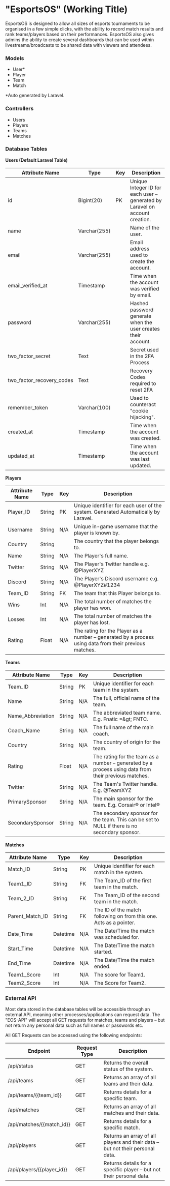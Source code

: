 # "EsportsOS" (Working Title)
EsportsOS is designed to allow all sizes of esports tournaments to be organised in a few simple clicks, with the ability to record match results and rank teams/players based on their performances. EsportsOS also gives admins the ability to create several dashboards that can be used within livestreams/broadcasts to be shared data with viewers and attendees.

### Models
* User*
* Player
* Team
* Match

*Auto generated by Laravel.

### Controllers
* Users
* Players
* Teams
* Matches

### Database Tables

**Users (Default Laravel Table)**

| **Attribute Name** | **Type** | **Key** | **Description** |
| --- | --- | --- | --- |
| id | Bigint(20) | PK | Unique Integer ID for each user – generated by Laravel on account creation. |
| name | Varchar(255) || Name of the user. |
| email | Varchar(255) || Email address used to create the account. |
| email\_verified\_at | Timestamp || Time when the account was verified by email. |
| password | Varchar(255) || Hashed password generate when the user creates their account. |
| two\_factor\_secret | Text || Secret used in the 2FA Process |
| two\_factor\_recovery\_codes | Text || Recovery Codes required to reset 2FA |
| remember\_token | Varchar(100) || Used to counteract &quot;cookie hijacking&quot;. |
| created\_at | Timestamp || Time when the account was created. |
| updated\_at | Timestamp || Time when the account was last updated. |

**Players**

| **Attribute Name** | **Type** | **Key** | **Description** |
| --- | --- | --- | --- |
| Player\_ID | String | PK | Unique identifier for each user of the system. Generated Automatically by Laravel. |
| Username | String | N/A | Unique in-game username that the player is known by. |
| Country | String || The country that the player belongs to. |
| Name | String | N/A | The Player&#39;s full name. |
| Twitter | String | N/A | The Player&#39;s Twitter handle e.g. @PlayerXYZ |
| Discord | String | N/A | The Player&#39;s Discord username e.g. @PlayerXYZ#1234 |
| Team\_ID | String | FK | The team that this Player belongs to. |
| Wins | Int | N/A | The total number of matches the player has won. |
| Losses | Int | N/A | The total number of matches the player has lost. |
| Rating | Float | N/A | The rating for the Player as a number – generated by a process using data from their previous matches. |

**Teams**

| **Attribute Name** | **Type** | **Key** | **Description** |
| --- | --- | --- | --- |
| Team\_ID | String | PK | Unique identifier for each team in the system. |
| Name | String | N/A | The full, official name of the team. |
| Name\_Abbreviation | String | N/A | The abbreviated team name. E.g. Fnatic =\&gt; FNTC. |
| Coach\_Name | String | N/A | The full name of the main coach. |
| Country | String | N/A | The country of origin for the team. |
| Rating | Float | N/A | The rating for the team as a number – generated by a process using data from their previous matches. |
| Twitter | String | N/A | The Team&#39;s Twitter handle. E.g. @TeamXYZ |
| PrimarySponsor | String | N/A | The main sponsor for the team. E.g. Corsair® or Intel® |
| SecondarySponsor | String | N/A | The secondary sponsor for the team. This can be set to NULL if there is no secondary sponsor. |

**Matches**

| **Attribute Name** | **Type** | **Key** | **Description** |
| --- | --- | --- | --- |
| Match\_ID | String | PK | Unique identifier for each match in the system. |
| Team1\_ID | String | FK | The Team\_ID of the first team in the match. |
| Team\_2\_ID | String | FK | The Team\_ID of the second team in the match. |
| Parent\_Match\_ID | String | FK | The ID of the match following on from this one. Acts as a pointer. |
| Date\_Time | Datetime | N/A | The Date/Time the match was scheduled for. |
| Start\_Time | Datetime | N/A | The Date/Time the match started. |
| End\_Time | Datetime | N/A | The Date/Time the match ended. |
| Team1\_Score | Int | N/A | The score for Team1. |
| Team2\_Score | Int | N/A | The Score for Team2. |

### External API

Most data stored in the database tables will be accessible through an external API, meaning other processes/applications can request data. The &quot;EOS-API&quot; will accept all GET requests for matches, teams and players – but not return any personal data such as full names or passwords etc.

All GET Requests can be accessed using the following endpoints:

| Endpoint | Request Type | Description |
| --- | --- | --- |
| /api/status | GET | Returns the overall status of the system. |
| /api/teams | GET | Returns an array of all teams and their data. |
| /api/teams/{{team\_id}} | GET | Returns details for a specific team. |
| /api/matches | GET | Returns an array of all matches and their data. |
| /api/matches/{{match\_id}} | GET | Returns details for a specific match. |
| /api/players | GET | Returns an array of all players and their data – but not their personal data. |
| /api/players/{{player\_id}} | GET | Returns details for a specific player – but not their personal data. |
